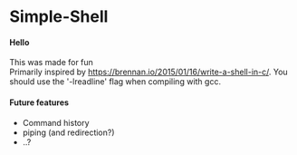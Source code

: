 # Simple-Shell

#### Hello
This was made for fun \
Primarily inspired by https://brennan.io/2015/01/16/write-a-shell-in-c/.
You should use the '-lreadline' flag when compiling with gcc.


#### Future features

* Command history
* piping (and redirection?)
* ..?
